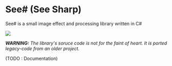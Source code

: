 # See# (See Sharp)

See# is a small image effect and processing library written in C#

<img src="./favicon.ico"/>

_**WARNING:** The library's soruce code is not for the faint of heart. It is ported legacy-code from an older project._

(TODO : Documentation)
